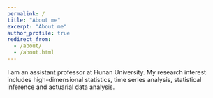 ```yaml
---
permalink: /
title: "About me"
excerpt: "About me"
author_profile: true
redirect_from: 
  - /about/
  - /about.html
---
```


I am an assistant professor at Hunan University. My research interest includes high-dimensional statistics, time series analysis, statistical inference and actuarial data analysis. 
